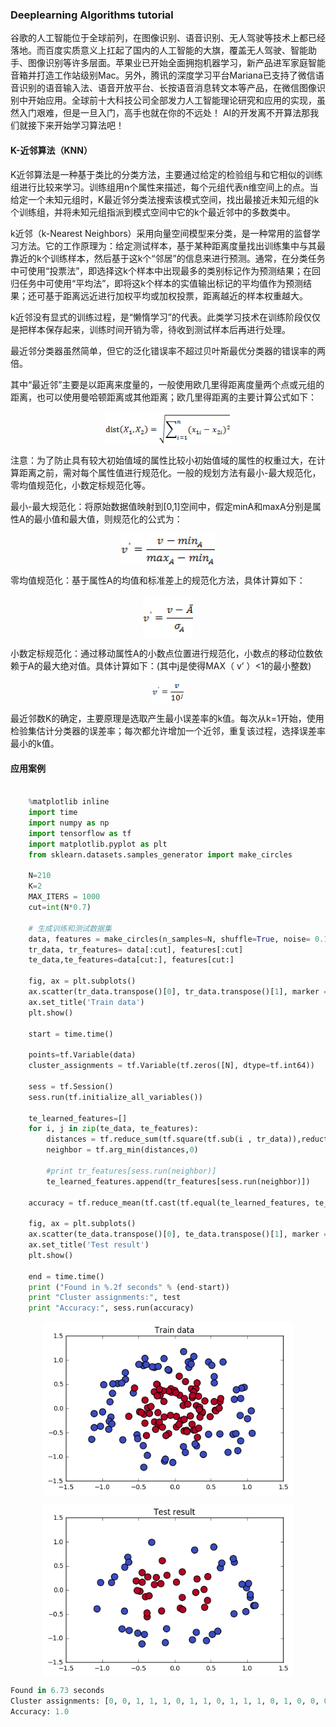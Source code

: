 ### Deeplearning Algorithms tutorial
谷歌的人工智能位于全球前列，在图像识别、语音识别、无人驾驶等技术上都已经落地。而百度实质意义上扛起了国内的人工智能的大旗，覆盖无人驾驶、智能助手、图像识别等许多层面。苹果业已开始全面拥抱机器学习，新产品进军家庭智能音箱并打造工作站级别Mac。另外，腾讯的深度学习平台Mariana已支持了微信语音识别的语音输入法、语音开放平台、长按语音消息转文本等产品，在微信图像识别中开始应用。全球前十大科技公司全部发力人工智能理论研究和应用的实现，虽然入门艰难，但是一旦入门，高手也就在你的不远处！
AI的开发离不开算法那我们就接下来开始学习算法吧！

#### K-近邻算法（KNN）

K近邻算法是一种基于类比的分类方法，主要通过给定的检验组与和它相似的训练组进行比较来学习。训练组用n个属性来描述，每个元组代表n维空间上的点。当给定一个未知元组时，K最近邻分类法搜索该模式空间，找出最接近未知元组的k个训练组，并将未知元组指派到模式空间中它的k个最近邻中的多数类中。

k近邻（k-Nearest Neighbors）采用向量空间模型来分类，是一种常用的监督学习方法。它的工作原理为：给定测试样本，基于某种距离度量找出训练集中与其最靠近的k个训练样本，然后基于这k个“邻居”的信息来进行预测。通常，在分类任务中可使用“投票法”，即选择这k个样本中出现最多的类别标记作为预测结果；在回归任务中可使用“平均法”，即将这k个样本的实值输出标记的平均值作为预测结果；还可基于距离远近进行加权平均或加权投票，距离越近的样本权重越大。

k近邻没有显式的训练过程，是“懒惰学习”的代表。此类学习技术在训练阶段仅仅是把样本保存起来，训练时间开销为零，待收到测试样本后再进行处理。

最近邻分类器虽然简单，但它的泛化错误率不超过贝叶斯最优分类器的错误率的两倍。


其中“最近邻”主要是以距离来度量的，一般使用欧几里得距离度量两个点或元组的距离，也可以使用曼哈顿距离或其他距离；欧几里得距离的主要计算公式如下：
<p align="center">
<img width="200" align="center" src="../../images/87.jpg" />
</p>

注意：为了防止具有较大初始值域的属性比较小初始值域的属性的权重过大，在计算距离之前，需对每个属性值进行规范化。一般的规划方法有最小-最大规范化，零均值规范化，小数定标规范化等。

最小-最大规范化：将原始数据值映射到[0,1]空间中，假定minA和maxA分别是属性A的最小值和最大值，则规范化的公式为：
<p align="center">
<img width="150" align="center" src="../../images/88.jpg" />
</p>
零均值规范化：基于属性A的均值和标准差上的规范化方法，具体计算如下：
<p align="center">
<img width="80" align="center" src="../../images/89.jpg" />
</p>

小数定标规范化：通过移动属性A的小数点位置进行规范化，小数点的移动位数依赖于A的最大绝对值。具体计算如下：(其中j是使得MAX（ v’ ）<1的最小整数)
<p align="center">
<img width="50" align="center" src="../../images/90.jpg" />
</p>

最近邻数K的确定，主要原理是选取产生最小误差率的k值。每次从k=1开始，使用检验集估计分类器的误差率；每次都允许增加一个近邻，重复该过程，选择误差率最小的k值。



#### 应用案例


```python
    
    %matplotlib inline
    import time
    import numpy as np
    import tensorflow as tf
    import matplotlib.pyplot as plt
    from sklearn.datasets.samples_generator import make_circles

    N=210
    K=2
    MAX_ITERS = 1000
    cut=int(N*0.7)

    # 生成训练和测试数据集
    data, features = make_circles(n_samples=N, shuffle=True, noise= 0.12, factor=0.4)
    tr_data, tr_features= data[:cut], features[:cut]
    te_data,te_features=data[cut:], features[cut:]

    fig, ax = plt.subplots()
    ax.scatter(tr_data.transpose()[0], tr_data.transpose()[1], marker = 'o', s = 100, c = tr_features, cmap=plt.cm.coolwarm )
    ax.set_title('Train data')
    plt.show()

    start = time.time()

    points=tf.Variable(data)
    cluster_assignments = tf.Variable(tf.zeros([N], dtype=tf.int64))

    sess = tf.Session()
    sess.run(tf.initialize_all_variables())

    te_learned_features=[]
    for i, j in zip(te_data, te_features):
        distances = tf.reduce_sum(tf.square(tf.sub(i , tr_data)),reduction_indices=1)
        neighbor = tf.arg_min(distances,0)

        #print tr_features[sess.run(neighbor)]
        te_learned_features.append(tr_features[sess.run(neighbor)])

    accuracy = tf.reduce_mean(tf.cast(tf.equal(te_learned_features, te_features), "float"))

    fig, ax = plt.subplots()
    ax.scatter(te_data.transpose()[0], te_data.transpose()[1], marker = 'o', s = 100, c = te_learned_features,       cmap=plt.cm.coolwarm )
    ax.set_title('Test result')
    plt.show()

    end = time.time()
    print ("Found in %.2f seconds" % (end-start))
    print "Cluster assignments:", test
    print "Accuracy:", sess.run(accuracy)
```

<p align="center">
<img width="400" align="center" src="../../images/147.jpg" />
</p>

<p align="center">
<img width="400" align="center" src="../../images/148.jpg" />
</p>

```python
Found in 6.73 seconds
Cluster assignments: [0, 0, 1, 1, 1, 0, 1, 1, 0, 1, 1, 1, 0, 1, 0, 0, 0, 0, 0, 0, 1, 1, 0, 1, 0, 1, 1, 0, 1, 1, 1, 1, 0, 0, 1, 1, 0, 0, 0, 1, 1, 0, 0, 0, 0, 1, 0, 0, 0, 1, 1, 0, 1, 0, 0, 1, 0, 0, 0, 1, 1, 1, 0]
Accuracy: 1.0
```
